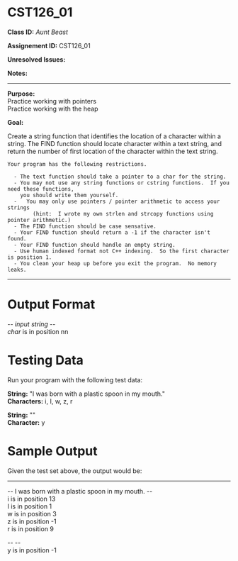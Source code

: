 # CST126_01

**Class ID:** *Aunt Beast*

**Assignement ID:** CST126_01

**Unresolved Issues:**

**Notes:**


---

**Purpose:**  
	Practice working with pointers  
	Practice working with the heap  

**Goal:**

  Create a string function that identifies the location of a character within a string.  The FIND function 
  should locate character within a text string, and return the number of first location of the character 
  within the text string.  
	
	Your program has the following restrictions.  

	  - The text function should take a pointer to a char for the string.  
	  - You may not use any string functions or cstring functions.  If you need these functions, 
	    you should write them yourself.  
	  -   You may only use pointers / pointer arithmetic to access your strings
			(hint:  I wrote my own strlen and strcopy functions using pointer arithmetic.)
	  - The FIND function should be case sensative.
	  - Your FIND function should return a -1 if the character isn't found.
	  - Your FIND function should handle an empty string. 
	  - Use human indexed format not C++ indexing.  So the first character is position 1.
	  - You clean your heap up before you exit the program.  No memory leaks.

---

Output Format  
=============

\-\- _input string_ \-\-    
_char_ is in position nn  

Testing Data  
=============
Run your program with the following test data:

**String:**  "I was born with a plastic spoon in my mouth."  
**Characters:**  i, I, w, z, r     

**String:**  ""  
**Character:** y  

Sample Output
=============

Given the test set above, the output would be:

-----

\-\- I was born with a plastic spoon in my mouth. \-\-  
i is in position 13  
I is in position 1  
w is in position 3  
z is in position -1  
r is in position 9  

\-\-  \-\-  
y is in position -1    
